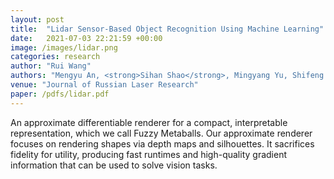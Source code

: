 ```yaml
---
layout: post
title:  "Lidar Sensor-Based Object Recognition Using Machine Learning"
date:   2021-07-03 22:21:59 +00:00
image: /images/lidar.png
categories: research
author: "Rui Wang"
authors: "Mengyu An, <strong>Sihan Shao</strong>, Mingyang Yu, Shifeng Wang & Xiping Xu"
venue: "Journal of Russian Laser Research"
paper: /pdfs/lidar.pdf
---
```

An approximate differentiable renderer for a compact, interpretable representation, which we call Fuzzy Metaballs. Our approximate renderer focuses on rendering shapes via depth maps and silhouettes. It sacrifices fidelity for utility, producing fast runtimes and high-quality gradient information that can be used to solve vision tasks.